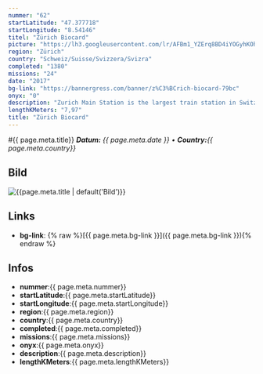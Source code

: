 ```yaml
---
nummer: "62"
startLatitude: "47.377718"
startLongitude: "8.54146"
titel: "Zürich Biocard"
picture: "https://lh3.googleusercontent.com/lr/AFBm1_YZErq8BD4iYOGyhKOhJI-7LGa_GZOYMoS_bnZQ7tPdwVQ-_DL4D3W4H2SWRR3jUWwQve2t1zW7pzBnzsOy2dyKfVnrZZfzIzQRobL5loMa12Q8bTIRjfE6V9rE1NpQRUIT7t5L66EpKFulZ_nQVkFAfKAYvnsz-FyPKwh0Y4sKOla7IF1BaN2YG_E8EXr73GmtCZXtpAJH3C32hr2EDsAiI7Bs483W8hMBQv7QsM21j9eukRL3A-4hvNF0NYVfaE6P5mOdYG0sbvmU0C4qPTkhIwDMyRInhpPQ2WOH8-VF7GqDVqX_wqFHCweuPEiAQtW6p7T_ouj46XY1K9bQN8xt2jg1MNG39I38U1vNyLXqrTeRvtJt7xkwAI_ZyU7SbQnG9w04fvoM7_oqYozAEDGZIThSGYp3RMx1e5UZJJ1AVkFyRPrE_BVqnMrZlAQRji0qBvhq6_J5jFiCq4HYD7Oqu8e0Nydmte56vnjjFNpCK1Iw0BfTAp-PAJY30-oMm-wN5jRcVFA2k5-CUassWKrVsvALvqO2AHhL9DbBJLoSczuIjsisOsM26BOz9Sjoe280mVjaoHF022fPHqI4xMc21l8HzsksxUWU7_Fea1-YunFDtalXcNl2R46KWRkVO_kfncdeiU75U12fyXezOLwxaVAa5BnLXzeGo3a8OGkjFbQMso-GVQ2r1azXpkofIO4IItHPj9mjoyZJhfQN1qgZNdZ-8raAV7D2VmZK_OR9RNiJDzSPrXbmZzDY8CMoFpBdq0X-5xrrEm_czW09GWi2TvCil96hgk9gRVnnAD9KE8Jv38iJzOuE9r2iXZal4JmWq9pmkkuWy9vAZDa0IgOsST9gnFhnvGN1"
region: "Zürich"
country: "Schweiz/Suisse/Svizzera/Svizra"
completed: "1380"
missions: "24"
date: "2017"
bg-link: "https://bannergress.com/banner/z%C3%BCrich-biocard-79bc"
onyx: "0"
description: "Zurich Main Station is the largest train station in Switzerland, it serves about 3000 connections a day. It's the main hub to connect to the rest of Switzerland."
lengthKMeters: "7,97"
title: "Zürich Biocard"
---
```


#{{ page.meta.title}}
_**Datum:** {{ page.meta.date }} • **Country:**{{ page.meta.country}}_

## Bild
![{{page.meta.title | default('Bild')}}]({{page.meta.picture}})

## Links
- **bg-link**: {% raw %}[{{ page.meta.bg-link }}]({{ page.meta.bg-link }}){% endraw %}

## Infos
- **nummer**:{{ page.meta.nummer}}
- **startLatitude**:{{ page.meta.startLatitude}}
- **startLongitude**:{{ page.meta.startLongitude}}
- **region**:{{ page.meta.region}}
- **country**:{{ page.meta.country}}
- **completed**:{{ page.meta.completed}}
- **missions**:{{ page.meta.missions}}
- **onyx**:{{ page.meta.onyx}}
- **description**:{{ page.meta.description}}
- **lengthKMeters**:{{ page.meta.lengthKMeters}}

